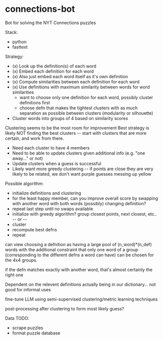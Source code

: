 # connections-bot
Bot for solving the NYT Connections puzzles

Stack:
- python
- fasttext

Strategy:
- (x) Look up the definition(s) of each word
- (x) Embed each definition for each word
- (x) Also just embed each word itself as it's own definition
- (x) Compute similarities between each definition for each word
- (x) Use definitions with maximum similarity between words for word similarities
	- want to choose only one definition for each word, possibly cluster definitions first
	- choose defn that makes the tightest clusters with as much separation as possible between clusters (modularity or silhouette)
- Cluster words into groups of 4 based on similarity scores

Clustering seems to be the most room for improvement
Best strategy is likely NOT finding the best clusters -- start with clusters that are more certain, and work from there.
- Need each cluster to have 4 members
- Need to be able to update clusters given additional info (e.g. "one away..." or not)
- Update clusters when a guess is successful
- Likely want more greedy clustering -- if points are close they are very likely to be related, we don't want purple guesses messing up yellow

Possible algorithm:
- initialize definitions and clustering
- for the least happy member, can you improve overall score by swapping with another word with both words (possibly) changing definition?
- repeat last step until no swaps available
- initialize with greedy algorithm? group closest points, next closest, etc..
-- or --
- cluster
- recompute best defns
- repeat

can view choosing a defnition as having a large pool of (n\_word)\*(n\_def) words with the additional constraint that only one word of a group (corresponding to the different defns a word can have) can be chosen for the 4x4 groups.

if the defn matches exactly with another word, that's almost certainly the right one

Dependent on the relevent definitions actually being in our dictionary... not good for informal uses

fine-tune LLM using semi-supervised clustering/metric learning techniques

post-processing after clustering to form most likely guess?

Data TODO:
- scrape puzzles
- format puzzle database
